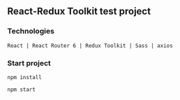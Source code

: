 ## React-Redux Toolkit test project

### Technologies

`React | React Router 6 | Redux Toolkit | Sass | axios`

### Start project

`npm install`

`npm start`
